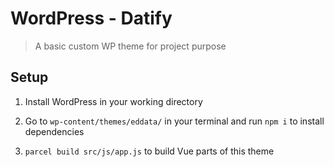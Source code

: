 # WordPress - Datify
> A basic custom WP theme for project purpose

## Setup

1. Install WordPress in your working directory

2. Go to ```wp-content/themes/eddata/``` in your terminal and run ```npm i``` to install dependencies

3. ```parcel build src/js/app.js``` to build Vue parts of this theme